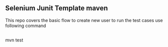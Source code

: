 ## Selenium Junit Template maven 
This repo covers the basic flow to create new user 
to run the test cases use following command
##
mvn test
